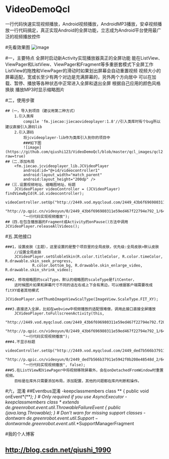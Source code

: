 # VideoDemoQcl
一行代码快速实现视频播放，Android视频播放，AndroidMP3播放，安卓视频播放一行代码搞定，真正实现Android的全屏功能，立志成为Android平台使用最广泛的视频播放控件

#先看效果图
![image](https://github.com/qiushi123/VideoDemoQcl/blob/master/qcl_images/qcl.png?raw=true) 

#一，主要特点
	全屏时启动新Activity实现播放器真正的全屏功能
	能在ListView、ViewPager和ListView、ViewPager和Fragment等多重嵌套模式下全屏工作
	ListView的拖拽和ViewPager的滑动时如果划出屏幕会自动重置视频
	视频大小的屏幕适配，宽或长至少有两个对边是充满屏幕的，另外两个方向居中
	可以在加载、暂停、播放等各种状态中正常进入全屏和退出全屏
	根据自己应用的颜色风格换肤
	播放MP3时显示缩略图片
	
#二，使用步骤

	##（一，导入到项目（建议用第二种方式）
		1.引入类库
			compile 'fm.jiecao:jiecaovideoplayer:1.8'//引入类库时有个bug所以建议直接引入源码lib
		2.引入源码
			将jcvideoplayer-lib作为类库引入到你的项目中
			###如下图
			![image](https://github.com/qiushi123/VideoDemoQcl/blob/master/qcl_images/qcl2.png?raw=true) 
	##（二.添加布局
		<fm.jiecao.jcvideoplayer_lib.JCVideoPlayer
			android:id="@+id/videocontroller1"
			android:layout_width="match_parent"
			android:layout_height="200dp" />
	##（三.设置视频地址、缩略图地址、标题
		JCVideoPlayer videoController = (JCVideoPlayer) findViewById(R.id.videocontroller);
		videoController.setUp("http://2449.vod.myqcloud.com/2449_43b6f696980311e59ed467f22794e792.f20.mp4",
			"http://p.qpic.cn/videoyun/0/2449_43b6f696980311e59ed467f22794e792_1/640",
			"一行代码实现视频播放");
	##（四.在包含播放器的Fragment或Activity的onPause()方法中调用JCVideoPlayer.releaseAllVideos();


#五.其他接口

	###1，设置皮肤（主题），这里设置的是整个项目里的全局皮肤，优先级:全局皮肤>默认皮肤
		//设置全局皮肤
		JCVideoPlayer.setGlobleSkin(R.color.titleColor, R.color.timeColor, R.drawable.skin_seek_progress,
                R.color.bottom_bg, R.drawable.skin_enlarge_video, R.drawable.skin_shrink_video);
				
	###2，修改缩略图的scalType，默认的缩略图的scaleType是fitCenter，
		这时候图片如果和屏幕尺寸不同的话左右或上下会有黑边，可以根据客户端需要改成fitXY或者其他模式
		JCVideoPlayer.setThumbImageViewScalType(ImageView.ScaleType.FIT_XY);
		
	###3.直接进入全屏，比如在webview中视频播放的适配很难做，调用此接口直接全屏播放
		JCVideoPlayer.toFullscreenActivity(this,
			"http://2449.vod.myqcloud.com/2449_43b6f696980311e59ed467f22794e792.f20.mp4",
			"http://p.qpic.cn/videoyun/0/2449_43b6f696980311e59ed467f22794e792_1/640",
			"一行代码实现视频播放");
	###4.不显示标题
		videoController.setUp("http://2449.vod.myqcloud.com/2449_ded7b566b37911e5942f0b208e48548d.f20.mp4",//
			"http://p.qpic.cn/videoyun/0/2449_ded7b566b37911e5942f0b208e48548d_2/640",
			"一行代码实现视频播放", false);
	###5.在ListView和ViewPager中将视频移除屏幕外，会在onDetachedFromWindow时重置视频。
		目标是在库外只需要添加布局，添加配置，其他的问题都在库内判断和操作。

		
#六，混淆
	##Eventbus混淆
	-keepclassmembers class ** {
		public void onEvent*(***);
	}
	# Only required if you use AsyncExecutor
	-keepclassmembers class * extends de.greenrobot.event.util.ThrowableFailureEvent {
		public <init>(java.lang.Throwable);
	}
	# Don't warn for missing support classes
	-dontwarn de.greenrobot.event.util.*$Support
	-dontwarn de.greenrobot.event.util.*$SupportManagerFragment
	
	
	
#我的个人博客
## http://blog.csdn.net/qiushi_1990
